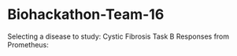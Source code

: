 # Biohackathon-Team-16
Selecting a disease to study: Cystic Fibrosis
Task B Responses from Prometheus:
